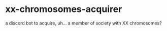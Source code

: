 # xx-chromosomes-acquirer

a discord bot to acquire, uh... a member of society with XX chromosomes?
